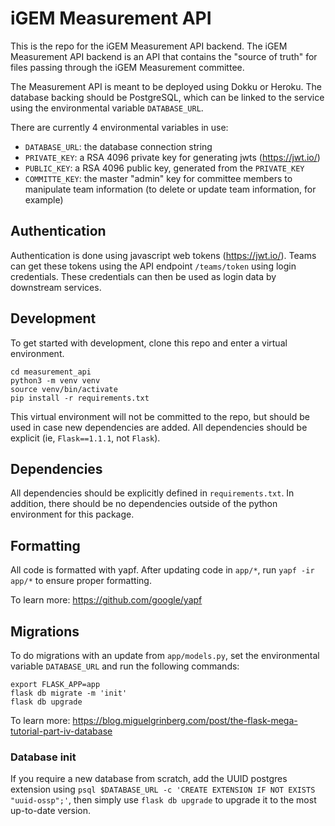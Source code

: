 # iGEM Measurement API
This is the repo for the iGEM Measurement API backend. The iGEM Measurement API backend is an API that contains the "source of truth" for files passing through the iGEM Measurement committee.

The Measurement API is meant to be deployed using Dokku or Heroku. The database backing should be PostgreSQL, which can be linked to the service using the environmental variable `DATABASE_URL`. 

There are currently 4 environmental variables in use:
- `DATABASE_URL`: the database connection string
- `PRIVATE_KEY`: a RSA 4096 private key for generating jwts (https://jwt.io/)
- `PUBLIC_KEY`: a RSA 4096 public key, generated from the `PRIVATE_KEY`
- `COMMITTE_KEY`: the master "admin" key for committee members to manipulate team information (to delete or update team information, for example)

## Authentication
Authentication is done using javascript web tokens (https://jwt.io/). Teams can get these tokens using the API endpoint `/teams/token` using login credentials. These credentials can then be used as login data by downstream services.

## Development
To get started with development, clone this repo and enter a virtual environment.
```
cd measurement_api
python3 -m venv venv
source venv/bin/activate
pip install -r requirements.txt
```
This virtual environment will not be committed to the repo, but should be used in case new dependencies are added. All dependencies should be explicit (ie, `Flask==1.1.1`, not `Flask`).

## Dependencies
All dependencies should be explicitly defined in `requirements.txt`. In addition, there should be no dependencies outside of the python environment for this package.

## Formatting
All code is formatted with yapf. After updating code in `app/*`, run `yapf -ir app/*` to ensure proper formatting.

To learn more: https://github.com/google/yapf

## Migrations
To do migrations with an update from `app/models.py`, set the environmental variable `DATABASE_URL` and run the following commands:
```
export FLASK_APP=app
flask db migrate -m 'init'
flask db upgrade
```
To learn more: https://blog.miguelgrinberg.com/post/the-flask-mega-tutorial-part-iv-database

### Database init
If you require a new database from scratch, add the UUID postgres extension using `psql $DATABASE_URL -c 'CREATE EXTENSION IF NOT EXISTS "uuid-ossp";'`, then simply use `flask db upgrade` to upgrade it to the most up-to-date version.
